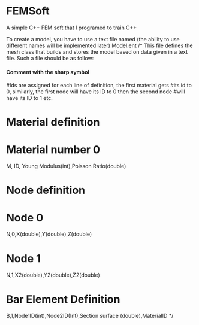 # FEMSoft
A simple C++ FEM soft that I programed to train C++

To create a model, you have to use a text file named (the ability to use different names will be implemented later) Model.ent
/* This file defines the mesh class that builds and stores the model
based on data given in a text file. Such a file should be as follow:

#### Comment with  the sharp symbol ####

#Ids are assigned for each line of definition, the first material gets
#its id to 0, similarly, the first node will have its ID to 0 then the second node
#will have its ID to 1 etc.

# Material definition
# Material number 0
M, ID, Young Modulus(int),Poisson Ratio(double)

# Node definition
# Node 0
N,0,X(double),Y(double),Z(double)
# Node 1
N,1,X2(double),Y2(double),Z2(double)

# Bar Element Definition
B,1,Node1ID(int),Node2ID(Int),Section surface (double),MaterialID
*/
